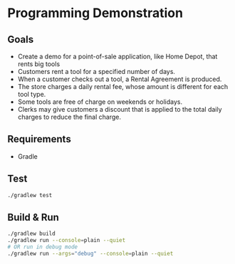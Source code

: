 # Programming Demonstration

## Goals
- Create a demo for a point-of-sale application, like Home Depot, that rents big tools
- Customers rent a tool for a specified number of days.
- When a customer checks out a tool, a Rental Agreement is produced.
- The store charges a daily rental fee, whose amount is different for each tool type.
- Some tools are free of charge on weekends or holidays.
- Clerks may give customers a discount that is applied to the total daily charges to reduce the final
charge.

## Requirements
- Gradle

## Test
```bash
./gradlew test
```

## Build & Run
```bash
./gradlew build
./gradlew run --console=plain --quiet
# OR run in debug mode
./gradlew run --args="debug" --console=plain --quiet
```
